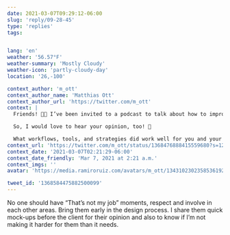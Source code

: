 ```yaml
---
date: 2021-03-07T09:29:12-06:00
slug: 'reply/09-28-45'
type: 'replies'
tags:


lang: 'en'
weather: '56.57°F'
weather-summary: 'Mostly Cloudy'
weather-icon: 'partly-cloudy-day'
location: '26,-100'

context_author: 'm_ott'
context_author_name: 'Matthias Ott'
context_author_url: 'https://twitter.com/m_ott'
context: |
  Friends! 🙌🤗 I’ve been invited to a podcast to talk about how to improve collaboration between #design and #development.

  So, I would love to hear your opinion, too! 🙏

  What workflows, tools, and strategies did work well for you and your team to create better work together?
context_url: 'https://twitter.com/m_ott/status/1368476888415559680?s=12'
context_date: '2021-03-07T02:21:29-06:00'
context_date_friendly: 'Mar 7, 2021 at 2:21 a.m.'
context_imgs: ''
avatar: 'https://media.ramiroruiz.com/avatars/m_ott/1343102302358536192/xdtCGwSB_bigger.jpg'

tweet_id: '1368584475882500099'
---
```

No one should have “That’s not my job” moments, respect and involve in each other areas. Bring them early in the design process. I share them quick mock-ups before the client for their opinion and also to know if I’m not making it harder for them than it needs.
